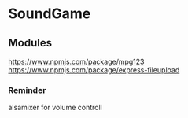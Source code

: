 # SoundGame
## Modules
https://www.npmjs.com/package/mpg123
https://www.npmjs.com/package/express-fileupload




### Reminder
alsamixer for volume controll
